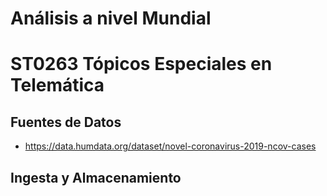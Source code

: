 # Análisis a nivel Mundial
# ST0263 Tópicos Especiales en Telemática


## Fuentes de Datos
* https://data.humdata.org/dataset/novel-coronavirus-2019-ncov-cases

## Ingesta y Almacenamiento
